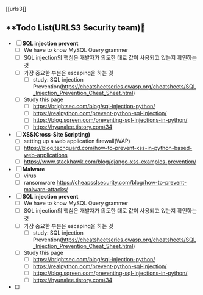 [[urls3]]
## **Todo List(URLS3 Security team)🫠
- [ ] **SQL injection prevent**
	- [ ] We have to know MySQL Query grammer
	- [ ] SQL injection의 핵심은 개발자가 의도한 대로 값이 사용되고 있는지 확인하는 것
	- [ ] 가장 중요한 부분은 escaping을 하는 것 
		- [ ] study: SQL injection Prevention(https://cheatsheetseries.owasp.org/cheatsheets/SQL_Injection_Prevention_Cheat_Sheet.html) 
	- [ ] Study this page
		- [ ] https://brightsec.com/blog/sql-injection-python/
		- [ ] https://realpython.com/prevent-python-sql-injection/
		- [ ] https://blog.sqreen.com/preventing-sql-injections-in-python/
		- [ ] https://hyunalee.tistory.com/34
- [ ] **XSS(Cross-Site Scripting)**
	- [ ] setting up a web application firewall(WAP)
	- [ ] https://blog.techguard.com/how-to-prevent-xss-in-python-based-web-applications
	- [ ] https://www.stackhawk.com/blog/django-xss-examples-prevention/
- [ ] **Malware**
	- [ ] virus
	- [ ] ransomware
	      https://cheapsslsecurity.com/blog/how-to-prevent-malware-attacks/

- [ ] **SQL injection prevent**
	- [ ] We have to know MySQL Query grammer
	- [ ] SQL injection의 핵심은 개발자가 의도한 대로 값이 사용되고 있는지 확인하는 것
	- [ ] 가장 중요한 부분은 escaping을 하는 것 
		- [ ] study: SQL injection Prevention(https://cheatsheetseries.owasp.org/cheatsheets/SQL_Injection_Prevention_Cheat_Sheet.html) 
	- [ ] Study this page
		- [ ] https://brightsec.com/blog/sql-injection-python/
		- [ ] https://realpython.com/prevent-python-sql-injection/
		- [ ] https://blog.sqreen.com/preventing-sql-injections-in-python/
		- [ ] https://hyunalee.tistory.com/34
- [ ] 